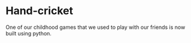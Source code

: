 # Hand-cricket
One of our childhood games that we used to play with our friends is now built using python.
